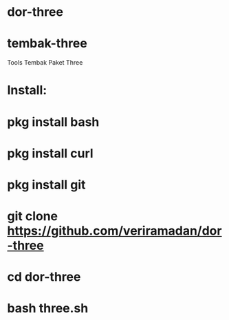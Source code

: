 # dor-three
# tembak-three
Tools Tembak Paket Three
# Install:
# pkg install bash
# pkg install curl
# pkg install git
# git clone https://github.com/veriramadan/dor-three
# cd dor-three
# bash three.sh

